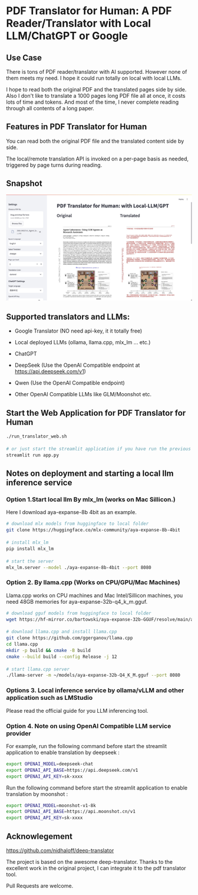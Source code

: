 # PDF Translator for Human: A PDF Reader/Translator with Local LLM/ChatGPT or Google

## Use Case

There is tons of PDF reader/translator with AI supported. However none of them meets my need. I hope it could run totally on local with local LLMs.

I hope to read both the original PDF and the translated pages side by side. 
Also I don't like to translate a 1000 pages long PDF file all at once, it costs lots of time and tokens. And most of the time, I never complete reading through all contents of a long paper.

## Features in PDF Translator for Human
You can read both the original PDF file and the translated content side by side.

The local/remote translation API is invoked on a per-page basis as needed, triggered by page turns during reading.

## Snapshot

![PDF Translator for Human](PDF-Translator-for-Human.jpg)

## Supported translators and LLMs:
* Google Translator (NO need api-key, it it totally free)
* Local deployed LLMs (ollama, llama.cpp, mlx_lm ... etc.)
* ChatGPT
* DeepSeek (Use the OpenAI Compatible endpoint at https://api.deepseek.com/v1)
* Qwen (Use the OpenAI Compatible endpoint)

* Other OpenAI Compatible LLMs like GLM/Moonshot etc.

## Start the Web Application for PDF Translator for Human


``` bash
./run_translator_web.sh

# or just start the streamlit application if you have run the previous script:
streamlit run app.py

```

## Notes on deployment and starting a local llm inference service

### Option 1.Start local llm By mlx_lm (works on Mac Sillicon.)

Here I download aya-expanse-8b 4bit as an example.

``` Bash
# download mlx models from huggingface to local folder
git clone https://huggingface.co/mlx-community/aya-expanse-8b-4bit

# install mlx_lm
pip install mlx_lm

# start the server
mlx_lm.server --model ./aya-expanse-8b-4bit --port 8080

```

### Option 2. By llama.cpp (Works on CPU/GPU/Mac Machines)

Llama.cpp works on CPU machines and Mac Intel/Sillicon machines, you need 48GB memories for aya-expanse-32b-q4_k_m.gguf.

``` Bash
# download gguf models from huggingface to local folder
wget https://hf-mirror.co/bartowski/aya-expanse-32b-GGUF/resolve/main/aya-expanse-32b-Q4_K_M.gguf -O aya-expanse-32b-Q4_K_M.gguf

# download llama.cpp and install llama.cpp
git clone https://github.com/ggerganov/llama.cpp
cd llama.cpp
mkdir -p build && cmake -B build
cmake --build build --config Release -j 12

# start llama.cpp server
./llama-server -m ~/models/aya-expanse-32b-Q4_K_M.gguf --port 8080

```

### Options 3. Local inference service by ollama/vLLM and other application such as LMStudio

Please read the official guide for you LLM inferencing tool.

### Option 4. Note on using OpenAI Compatible LLM service provider

For example, run the following command before start the streamlit application to enable translation by deepseek :

``` bash
export OPENAI_MODEL=deepseek-chat
export OPENAI_API_BASE=https://api.deepseek.com/v1
export OPENAI_API_KEY=sk-xxxx
```

Run the following command before start the streamlit application to enable translation by moonshot :

``` bash
export OPENAI_MODEL=moonshot-v1-8k
export OPENAI_API_BASE=https://api.moonshot.cn/v1
export OPENAI_API_KEY=sk-xxxx
```



## Acknowlegement

https://github.com/nidhaloff/deep-translator

The project is based on the awesome deep-translator. Thanks to the excellent work in the original project, I can integrate it to the pdf translator tool.

Pull Requests are welcome.